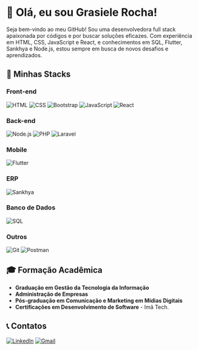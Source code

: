 # 👋 Olá, eu sou Grasiele Rocha!

Seja bem-vindo ao meu GitHub! Sou uma desenvolvedora full stack apaixonada por códigos e por buscar soluções eficazes. Com experiência em HTML, CSS, JavaScript e React, e conhecimentos em SQL, Flutter, Sankhya e Node.js, estou sempre em busca de novos desafios e aprendizados.

## 🚀 Minhas Stacks

### **Front-end**
![HTML](https://img.shields.io/badge/HTML-E34F26?style=for-the-badge&logo=html5&logoColor=white) ![CSS](https://img.shields.io/badge/CSS-1572B6?style=for-the-badge&logo=css3&logoColor=white) ![Bootstrap](https://img.shields.io/badge/Bootstrap-563D7C?style=for-the-badge&logo=bootstrap&logoColor=white) ![JavaScript](https://img.shields.io/badge/JavaScript-F7DF1E?style=for-the-badge&logo=javascript&logoColor=black) ![React](https://img.shields.io/badge/React-61DAFB?style=for-the-badge&logo=react&logoColor=black)

### **Back-end**
![Node.js](https://img.shields.io/badge/Node.js-339933?style=for-the-badge&logo=nodedotjs&logoColor=white) ![PHP](https://img.shields.io/badge/PHP-777BB4?style=for-the-badge&logo=php&logoColor=white) ![Laravel](https://img.shields.io/badge/Laravel-FF2D20?style=for-the-badge&logo=laravel&logoColor=white)

### **Mobile**
![Flutter](https://img.shields.io/badge/Flutter-02569B?style=for-the-badge&logo=flutter&logoColor=white)

### **ERP**
![Sankhya](https://img.shields.io/badge/Sankhya-Basic-brightgreen?style=for-the-badge)

### **Banco de Dados**
![SQL](https://img.shields.io/badge/SQL-4479A1?style=for-the-badge&logo=postgresql&logoColor=white)

### **Outros**
![Git](https://img.shields.io/badge/Git-F05032?style=for-the-badge&logo=git&logoColor=white) ![Postman](https://img.shields.io/badge/Postman-FF6C37?style=for-the-badge&logo=postman&logoColor=white)

## 🎓 Formação Acadêmica

- **Graduação em Gestão da Tecnologia da Informação**
- **Administração de Empresas**
- **Pós-graduação em Comunicação e Marketing em Mídias Digitais**
- **Certificações em Desenvolvimento de Software** - Imã Tech.

## 📞 Contatos

<a href="https://www.linkedin.com/in/grasielerocha" target="_blank"><img src="https://img.shields.io/badge/-LinkedIn-%230077B5?style=for-the-badge&logo=linkedin&logoColor=white" alt="LinkedIn"></a>
<a href="mailto:grasielerochaweb@gmail.com" target="_blank"><img src="https://img.shields.io/badge/-Gmail-%23333?style=for-the-badge&logo=gmail&logoColor=white" alt="Gmail"></a>


